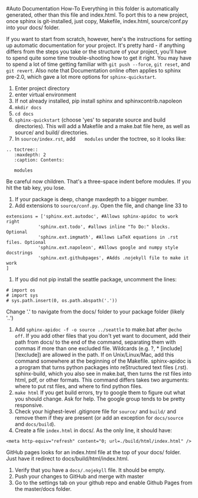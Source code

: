 #Auto Documentation How-To
Everything in this folder is automatically generated, other than this file
and index.html.  To port this to a new project, once sphinx is git-installed,
just copy, Makefile, index.html, source/conf.py into your docs/ folder.  

If you want to start from scratch, however, here's the instructions for 
setting up automatic documentation for your project.  It's pretty hard - if
anything differs from the steps you take or the structure of your project,
you'll have to spend quite some time trouble-shooting how to get it right.
You may have to spend a lot of time getting familiar with `git push --force`,
 `git reset`, and `git revert`.  Also note that Documentation online often
 applies to sphinx pre-2.0, which gave a lot more options for
 `sphinx-quickstart`.

1. Enter project directory
1. enter virtual environment
1. If not already installed, pip install sphinx and sphinxcontrib.napoleon
1. `mkdir docs`
1. `cd docs`
1. `sphinx-quickstart` (choose 'yes' to separate source and build directories).
This will add a Makefile and a make.bat file here, as well as source/ and 
build/ directories.
1. In `source/index.rst`, add `   modules` under the toctree, so it looks like:
```
.. toctree::
   :maxdepth: 2
   :caption: Contents:

   modules
```
Be careful now children.  That's a three-space indent before modules.  If you
hit the tab key, you lose.
1. If your package is deep, change maxdepth to a bigger number.
1. Add extensions to `source/conf.py`.  Open the file, and change line 33 to
```
extensions = ['sphinx.ext.autodoc', #Allows sphinx-apidoc to work right
            'sphinx.ext.todo', #allows inline "To Do:" blocks. Optional
            'sphinx.ext.imgmath', #Allows LaTeX equations in .rst files. Optional
            'sphinx.ext.napoleon', #Allows google and numpy style docstrings
            'sphinx.ext.githubpages', #Adds .nojekyll file to make it work
]
```
1. If you did not pip install the seattle package, uncomment the lines:
```
# import os
# import sys
# sys.path.insert(0, os.path.abspath('.'))
```
Change '.' to navigate from the docs/ folder to your package folder (likely '..')
1. Add `sphinx-apidoc -f -o source ../seattle` to make.bat after `@echo off`.  If
you add other files that you don't yet want to document, add their path from docs/
to the end of the command, separating them with commas if more than one excluded
file.  Wildcards (e.g. ?, * [include] [!exclude]) are allowed in the path.
If on Unix/Linux/Mac, add this command somewhere at the beginning of the Makefile.
sphinx-apidoc is a program that turns python packages into reStructured text files
(.rst).  sphinx-build, which you also see in make.bat, then turns the rst files into 
html, pdf, or other formats.  This command differs takes two arguments: where to 
put rst files, and where to find python files. 
1. `make html`
If you get build errors, try to google them to figure out what you should change.
Ask for help. The google group tends to be pretty responsive.
1. Check your highest-level .gitignore file for `source/` and `build/` and remove
them if they are present (or add an exception for `docs/source` and `docs/build`).
1. Create a file `index.html` in docs/.  As the only line, it should have:
```
<meta http-equiv="refresh" content="0; url=./build/html/index.html" />
```
GitHub pages looks for an index.html file at the top of your docs/ folder.  Just
have it redirect to docs/build/html/index.html.  
1. Verify that you have a `docs/.nojekyll` file.  It should be empty.
1. Push your changes to GitHub and merge with master
1. Go to the settings tab on your github repo and enable Github Pages from the 
master/docs folder.
